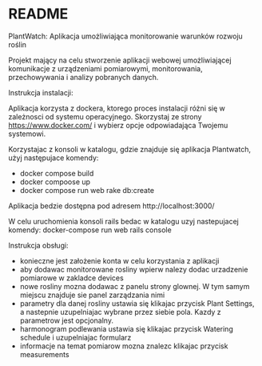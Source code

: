 # README

PlantWatch: Aplikacja umożliwiająca monitorowanie warunków rozwoju roślin

Projekt mający na celu stworzenie aplikacji webowej umożliwiającej komunikacje z urządzeniami pomiarowymi, monitorowania, przechowywania i analizy pobranych danych.

Instrukcja instalacji:

Aplikacja korzysta z dockera, ktorego proces instalacji różni się w zależnosci od systemu operacyjnego.
Skorzystaj ze strony https://www.docker.com/ i wybierz opcje odpowiadająca Twojemu systemowi.

Korzystajac z konsoli w katalogu, gdzie znajduje się aplikacja Plantwatch, użyj następujace komendy:
- docker compose build
- docker compoose up
- docker compose run web rake db:create

Aplikacja bedzie dostępna pod adresem http://localhost:3000/

W celu uruchomienia konsoli rails bedac w katalogu uzyj nastepujacej komendy: docker-compose run web rails console

Instrukcja obsługi:
- konieczne jest założenie konta w celu korzystania z aplikacji
- aby dodawac monitorowane rosliny wpierw nalezy dodac urzadzenie pomiarowe w zakladce devices
- nowe rosliny mozna dodawac z panelu strony glownej. W tym samym miejscu znajduje sie panel zarządzania nimi
- parametry dla danej rosliny ustawia się klikajac przycisk Plant Settings, a nastepnie uzupelniajac wybrane przez siebie pola. Kazdy z parametrow jest opcjonalny.
- harmonogram podlewania ustawia się klikajac przycisk Watering schedule i uzupelniajac formularz
- informacje na temat pomiarow mozna znalezc klikajac przycisk measurements
